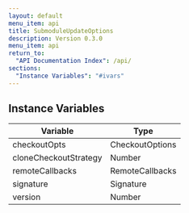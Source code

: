 ```yaml
---
layout: default
menu_item: api
title: SubmoduleUpdateOptions
description: Version 0.3.0
menu_item: api
return_to:
  "API Documentation Index": /api/
sections:
  "Instance Variables": "#ivars"
---
```


## <a name="ivars"></a>Instance Variables

| Variable | Type |
| --- | --- |
| <a name="checkoutOpts"></a>checkoutOpts | CheckoutOptions |
| <a name="cloneCheckoutStrategy"></a>cloneCheckoutStrategy | Number |
| <a name="remoteCallbacks"></a>remoteCallbacks | RemoteCallbacks |
| <a name="signature"></a>signature | Signature |
| <a name="version"></a>version | Number |

